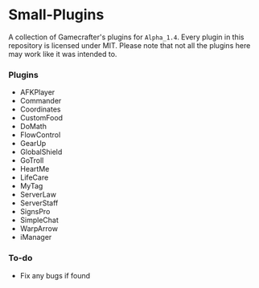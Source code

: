# Small-Plugins
A collection of Gamecrafter's plugins for `Alpha_1.4`. Every plugin in this repository is licensed under MIT. Please note that
not all the plugins here may work like it was intended to.

### Plugins
* AFKPlayer
* Commander
* Coordinates
* CustomFood
* DoMath
* FlowControl
* GearUp
* GlobalShield
* GoTroll
* HeartMe
* LifeCare
* MyTag
* ServerLaw
* ServerStaff
* SignsPro
* SimpleChat
* WarpArrow
* iManager

### To-do
* Fix any bugs if found
